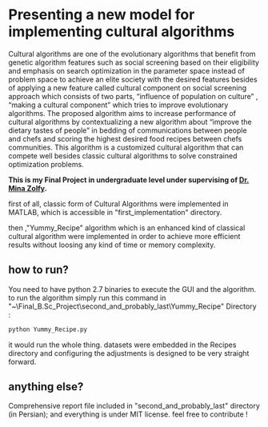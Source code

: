 # Presenting a new model for implementing cultural algorithms
Cultural algorithms are one of the evolutionary algorithms that benefit from genetic algorithm features such as social screening based on their eligibility and emphasis on search optimization in the parameter space instead of problem space to achieve an elite society with the desired features besides of applying a new feature called cultural component on social screening approach which consists of two parts, “influence of population on culture” , “making a cultural component” which tries to improve evolutionary algorithms. The proposed algorithm aims to increase performance of cultural algorithms by contextualizing a new algorithm about “improve the dietary tastes of people” in bedding of communications between people and chefs and scoring the highest desired food recipes between chefs communities. This algorithm is a customized cultural algorithm that can compete well besides classic cultural algorithms to solve constrained optimization problems.

**This is my Final Project in undergraduate level under supervising of [Dr. Mina Zolfy](https://asatid.tabrizu.ac.ir/en/pages/default.aspx?mzolfy).**

first of all, classic form of Cultural Algorithms were implemented in MATLAB, which is accessible in "first_implementation" directory.

then ,"Yummy_Recipe" algorithm which is an enhanced kind of classical cultural algorithm were implemented in order to achieve more efficient results without loosing any kind of time or memory complexity.    
## how to run?
You need to have python 2.7 binaries to execute the GUI and the algorithm.
to run the algorithm simply run this command in "~\Final_B.Sc_Project\second_and_probably_last\Yummy_Recipe" Directory :
```python
python Yummy_Recipe.py
```
it would run the whole thing. datasets were embedded in the Recipes directory and configuring the adjustments is designed to be very straight forward.

## anything else?
Comprehensive report file included in "second_and_probably_last" directory (in Persian); and
everything is under MIT license. feel free to contribute !
